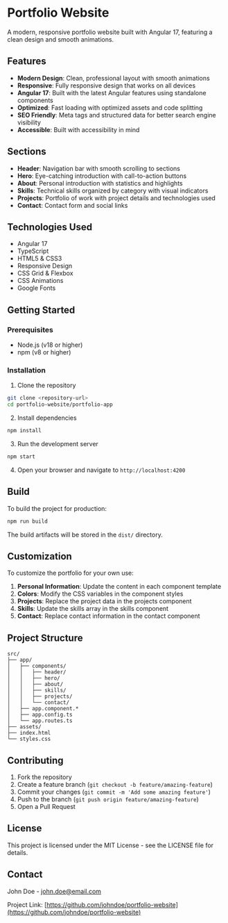 # Portfolio Website

A modern, responsive portfolio website built with Angular 17, featuring a clean design and smooth animations.

## Features

- **Modern Design**: Clean, professional layout with smooth animations
- **Responsive**: Fully responsive design that works on all devices
- **Angular 17**: Built with the latest Angular features using standalone components
- **Optimized**: Fast loading with optimized assets and code splitting
- **SEO Friendly**: Meta tags and structured data for better search engine visibility
- **Accessible**: Built with accessibility in mind

## Sections

- **Header**: Navigation bar with smooth scrolling to sections
- **Hero**: Eye-catching introduction with call-to-action buttons
- **About**: Personal introduction with statistics and highlights
- **Skills**: Technical skills organized by category with visual indicators
- **Projects**: Portfolio of work with project details and technologies used
- **Contact**: Contact form and social links

## Technologies Used

- Angular 17
- TypeScript
- HTML5 & CSS3
- Responsive Design
- CSS Grid & Flexbox
- CSS Animations
- Google Fonts

## Getting Started

### Prerequisites

- Node.js (v18 or higher)
- npm (v8 or higher)

### Installation

1. Clone the repository
```bash
git clone <repository-url>
cd portfolio-website/portfolio-app
```

2. Install dependencies
```bash
npm install
```

3. Run the development server
```bash
npm start
```

4. Open your browser and navigate to `http://localhost:4200`

## Build

To build the project for production:

```bash
npm run build
```

The build artifacts will be stored in the `dist/` directory.

## Customization

To customize the portfolio for your own use:

1. **Personal Information**: Update the content in each component template
2. **Colors**: Modify the CSS variables in the component styles
3. **Projects**: Replace the project data in the projects component
4. **Skills**: Update the skills array in the skills component
5. **Contact**: Replace contact information in the contact component

## Project Structure

```
src/
├── app/
│   ├── components/
│   │   ├── header/
│   │   ├── hero/
│   │   ├── about/
│   │   ├── skills/
│   │   ├── projects/
│   │   └── contact/
│   ├── app.component.*
│   ├── app.config.ts
│   └── app.routes.ts
├── assets/
├── index.html
└── styles.css
```

## Contributing

1. Fork the repository
2. Create a feature branch (`git checkout -b feature/amazing-feature`)
3. Commit your changes (`git commit -m 'Add some amazing feature'`)
4. Push to the branch (`git push origin feature/amazing-feature`)
5. Open a Pull Request

## License

This project is licensed under the MIT License - see the LICENSE file for details.

## Contact

John Doe - john.doe@email.com

Project Link: [https://github.com/johndoe/portfolio-website](https://github.com/johndoe/portfolio-website)